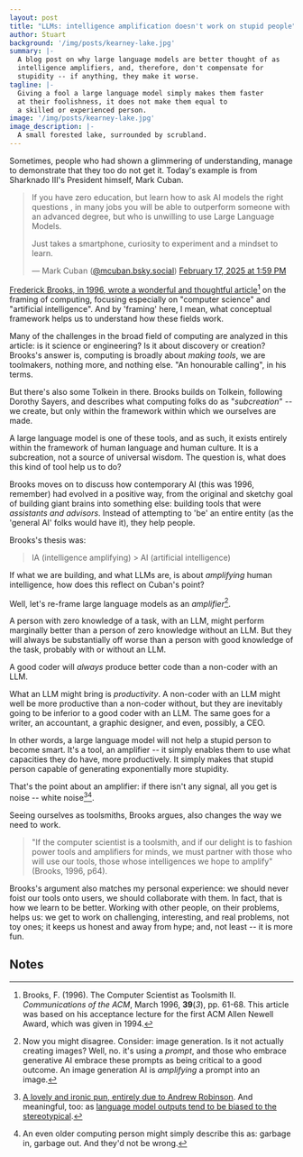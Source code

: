 ```yaml
---
layout: post
title: "LLMs: intelligence amplification doesn't work on stupid people"
author: Stuart
background: '/img/posts/kearney-lake.jpg'
summary: |-
  A blog post on why large language models are better thought of as
  intelligence amplifiers, and, therefore, don't compensate for 
  stupidity -- if anything, they make it worse.
tagline: |-
  Giving a fool a large language model simply makes them faster
  at their foolishness, it does not make them equal to 
  a skilled or experienced person.
image: '/img/posts/kearney-lake.jpg'
image_description: |-
  A small forested lake, surrounded by scrubland.
---
```


Sometimes, people who had shown a glimmering of understanding, manage to
demonstrate that they too do not get it. Today's example is from Sharknado III's
President himself, Mark Cuban.

<blockquote class="bluesky-embed" data-bluesky-uri="at://did:plc:y5xyloyy7s4a2bwfeimj7r3b/app.bsky.feed.post/3lifd5rbnkk2k" data-bluesky-cid="bafyreifrhil5cljvrehmuemxujophwn55pl5ou5qa5wgwjkghis33h7gca"><p lang="en">If you have zero education, but learn how to ask AI models the right questions , in many jobs you will be able to outperform someone with an advanced degree, but who is unwilling to use Large Language Models. 

Just takes a smartphone, curiosity to experiment and a mindset to learn.</p>&mdash; Mark Cuban (<a href="https://bsky.app/profile/did:plc:y5xyloyy7s4a2bwfeimj7r3b?ref_src=embed">@mcuban.bsky.social</a>) <a href="https://bsky.app/profile/did:plc:y5xyloyy7s4a2bwfeimj7r3b/post/3lifd5rbnkk2k?ref_src=embed">February 17, 2025 at 1:59 PM</a></blockquote><script async src="https://embed.bsky.app/static/embed.js" charset="utf-8"></script>

[Frederick Brooks, in 1996, wrote a wonderful and thoughtful
article](https://www.cs.unc.edu/~brooks/Toolsmith-CACM.pdf)[^Brooks] on the framing of
computing, focusing especially on "computer science" and "artificial
intelligence". And by 'framing' here, I mean, what conceptual framework helps us
to understand how these fields work. 

[^Brooks]: Brooks, F. (1996). The Computer Scientist as Toolsmith II.
    *Communications of the ACM*, March 1996, **39**(*3*), pp. 61-68. This
    article was based on his acceptance lecture for the first ACM Allen Newell
    Award, which was given in 1994.

Many of the challenges in the broad field of computing are analyzed in this
article: is it science or engineering? Is it about discovery or creation?
Brooks's answer is, computing is broadly about *making tools*, we are toolmakers,
nothing more, and nothing else. "An honourable calling", in his terms.

But there's also some Tolkein in there. Brooks builds on Tolkein, following
Dorothy Sayers, and describes what computing folks do as "*subcreation*" -- we
create, but only within the framework within which we ourselves are made.

A large language model is one of these tools, and as such, it exists entirely
within the framework of human language and human culture. It is a subcreation,
not a source of universal wisdom. The question is, what does this kind of tool
help us to do?

Brooks moves on to discuss how contemporary AI (this was 1996, remember) had
evolved in a positive way, from the original and sketchy goal of building giant
brains into something else: building tools that were *assistants and advisors*.
Instead of attempting to 'be' an entire entity (as the 'general AI' folks would
have it), they help people. 

Brooks's thesis was:

> IA (intelligence amplifying) > AI (artificial intelligence)

If what we are building, and what LLMs are, is about *amplifying* human
intelligence, how does this reflect on Cuban's point?

Well, let's re-frame large language models as an *amplifier*[^Counterpoint]. 

[^Counterpoint]: Now you might disagree. Consider: image generation. Is it not
    actually creating images? Well, no. it's using a *prompt*, and those who
    embrace generative AI embrace these prompts as being critical to a good
    outcome. An image generation AI is *amplifying* a prompt into an image.

A person with zero knowledge of a task, with an LLM, might perform marginally
better than a person of zero knowledge without an LLM. But they will always be
substantially off worse than a person with good knowledge of the task, 
probably with or without an LLM. 

A good coder will *always* produce better code than a non-coder with an LLM. 

What an LLM might bring is *productivity*. A non-coder with an LLM might well be
more productive than a non-coder without, but they are inevitably going to be
inferior to a good coder with an LLM. The same goes for a writer, an accountant,
a graphic designer, and even, possibly, a CEO. 

In other words, a large language model will not help a stupid person to become
smart. It's a tool, an amplifier -- it simply enables them to use what
capacities they do have, more productively. It simply makes that stupid person
capable of generating exponentially more stupidity. 

That's the point about an amplifier: if there isn't any signal, all you get is noise 
-- white noise[^WhiteNoise][^GIGO]. 

[^WhiteNoise]: [A lovely and ironic pun, entirely due to Andrew
    Robinson](https://bsky.app/profile/andrewr.bsky.social/post/3lifqufbkv226).
    And meaningful, too: as [language model outputs tend to be biased to the
    stereotypical](https://morungos.com/2022/01/09/language-model-bias/).  

[^GIGO]: An even older computing person might simply describe this as: garbage
    in, garbage out. And they'd not be wrong.

Seeing ourselves as toolsmiths, Brooks argues, also changes the way we need to
work. 

> "If the computer scientist is a toolsmith, and if our delight is to fashion
> power tools and amplifiers for minds, we must partner with those who will use
> our tools, those whose intelligences we hope to amplify" (Brooks, 1996, p64).

Brooks's argument also matches my personal experience: we should never foist our
tools onto users, we should collaborate with them. In fact, that is how we learn
to be better. Working with other people, on their problems, helps us: we get to
work on challenging, interesting, and real problems, not toy ones; it keeps us
honest and away from hype; and, not least -- it is more fun. 

## Notes

